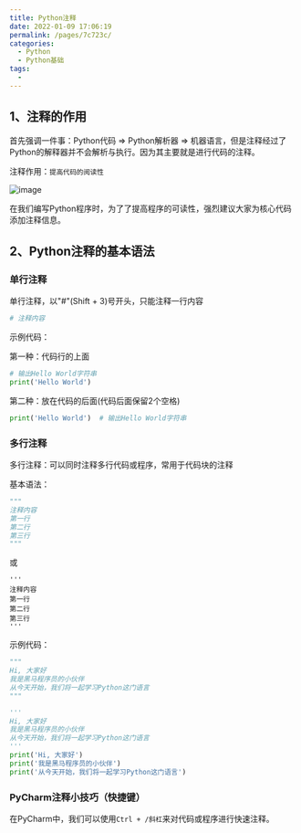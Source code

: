 ```yaml
---
title: Python注释
date: 2022-01-09 17:06:19
permalink: /pages/7c723c/
categories:
  - Python
  - Python基础
tags:
  - 
---
```


## 1、注释的作用

首先强调一件事：Python代码 => Python解析器 => 机器语言，但是注释经过了Python的解释器并不会解析与执行。因为其主要就是进行代码的注释。

注释作用：`提高代码的阅读性`

![image](https://cdn.jsdelivr.net/gh/Weibw162/image-hosting@dev/Python基础/image.p62y6lr8xxs.webp)

在我们编写Python程序时，为了了提高程序的可读性，强烈建议大家为核心代码添加注释信息。

## 2、Python注释的基本语法

### 单行注释

单行注释，以"#"(Shift + 3)号开头，只能注释一行内容

```python
# 注释内容
```

示例代码：

第一种：代码行的上面

```python
# 输出Hello World字符串
print('Hello World')
```

第二种：放在代码的后面(代码后面保留2个空格)

```python
print('Hello World')  # 输出Hello World字符串
```

### 多行注释

多行注释：可以同时注释多行代码或程序，常用于代码块的注释

基本语法：

```python
"""
注释内容
第一行
第二行
第三行
"""
```

或

```
'''
注释内容
第一行
第二行
第三行
'''
```

示例代码：

```python
"""
Hi, 大家好
我是黑马程序员的小伙伴
从今天开始，我们将一起学习Python这门语言
"""

'''
Hi, 大家好
我是黑马程序员的小伙伴
从今天开始，我们将一起学习Python这门语言
'''
print('Hi, 大家好')
print('我是黑马程序员的小伙伴')
print('从今天开始，我们将一起学习Python这门语言')
```

### PyCharm注释小技巧（快捷键）

在PyCharm中，我们可以使用`Ctrl + /斜杠`来对代码或程序进行快速注释。

